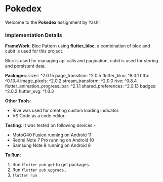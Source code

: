 ﻿# Pokedex

  

Welcome to the **Pokedex** assignment by Yash!

  

### Implementation Details

**FrameWork**:
Bloc Pattern using **flutter_bloc**, a combination of bloc and cubit is used for this project.

Bloc is used for managing api calls and pagination, cubit is used for storing and persistant data.

  

**Packages**:
sizer: ^2.0.15
page_transition: ^2.0.5
flutter_bloc: ^8.0.1
http: ^0.13.4
image_pixels: ^2.0.2
stream_transform: ^2.0.0
rive: ^0.8.4
flutter_animation_progress_bar: ^2.1.1
shared_preferences: ^2.0.13
badges: ^2.0.2
flutter_svg: ^1.0.3


  

**Other  Tools**:
 - Rive was used for creating custom loading indicator.
 - VS Code as a code editor.

**Testing**:
It was tested on following devices:-
 - MotoG40 Fusion running on Android 11
 - Redmi Note 7 Pro running on Android 10
 - Samsung Note 8 running on Android 9

  

**To Run**:
 1. Run `flutter pub get` to get packages.
 2. Run `flutter pub upgrade` .
 3. `flutter run`

